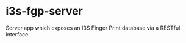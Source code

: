 i3s-fgp-server
==============

Server app which exposes an I3S Finger Print database via a RESTful interface
